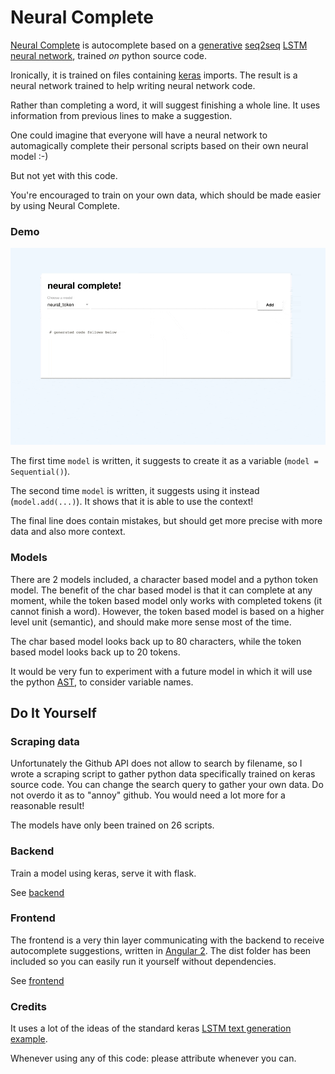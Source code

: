 # Neural Complete

[Neural Complete](https://github.com/kootenpv/neural_complete) is autocomplete based on a [generative](https://blog.openai.com/generative-models/) [seq2seq](https://google.github.io/seq2seq/) [LSTM](https://colah.github.io/posts/2015-08-Understanding-LSTMs/) [neural network](https://keras.io), trained *on* python source code.

Ironically, it is trained on files containing [keras](https://keras.io/) imports. The result is a neural network trained to help writing neural network code.

Rather than completing a word, it will suggest finishing a whole line. It uses information from previous lines to make a suggestion.

One could imagine that everyone will have a neural network to automagically complete their personal scripts based on their own neural model :-)

But not yet with this code.

You're encouraged to train on your own data, which should be made easier by using Neural Complete.


### Demo

![Neural Complete demo](/images/demo.gif)

The first time `model` is written, it suggests to create it as a variable (`model = Sequential()`).

The second time `model` is written, it suggests using it instead (`model.add(...)`). It shows that it is able to use the context!

The final line does contain mistakes, but should get more precise with more data and also more context.

### Models

There are 2 models included, a character based model and a python token model. The benefit of the char based model is that it can complete at any moment, while the token based model only works with completed tokens (it cannot finish a word).
However, the token based model is based on a higher level unit (semantic), and should make more sense most of the time.

The char based model looks back up to 80 characters, while the token based model looks back up to 20 tokens.

It would be very fun to experiment with a future model in which it will use the python [AST](https://docs.python.org/3/library/ast.html), to consider variable names.

## Do It Yourself

### Scraping data

Unfortunately the Github API does not allow to search by filename, so I wrote a scraping script to gather python data specifically trained on keras source code. You can change the search query to gather your own data. Do not overdo it as to "annoy" github. You would need a lot more for a reasonable result!

The models have only been trained on 26 scripts.

### Backend

Train a model using keras, serve it with flask.

See [backend](backend/)

### Frontend

The frontend is a very thin layer communicating with the backend to receive autocomplete suggestions, written in [Angular 2](https://angular.io/). The dist folder has been included so you can easily run it yourself without dependencies.

See [frontend](frontend/)

### Credits

It uses a lot of the ideas of the standard keras [LSTM text generation example](https://github.com/fchollet/keras/blob/master/examples/lstm_text_generation.py).

Whenever using any of this code: please attribute whenever you can.
